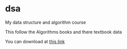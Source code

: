 # dsa
My data structure and algorithm course

This follow the Algorithms books and there textbook data

You can download at [this link](http://algs4.cs.princeton.edu/code/)
